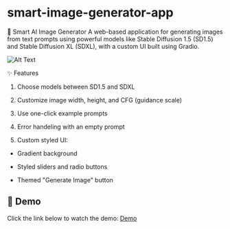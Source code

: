 # smart-image-generator-app
🎨 Smart AI Image Generator
A web-based application for generating images from text prompts using powerful models like Stable Diffusion 1.5 (SD1.5) and Stable Diffusion XL (SDXL), with a custom UI built using Gradio.

![Alt Text](asset/app_ui.jpg)


✨ Features
1. Choose models between SD1.5 and SDXL

2. Customize image width, height, and CFG (guidance scale)

3. Use one-click example prompts

4. Error handeling with an empty prompt

5.  Custom styled UI:

* Gradient background

* Styled sliders and radio buttons

* Themed "Generate Image" button

## 🎥 Demo
Click the link below to watch the demo:
[Demo](assets/demo.mp4)

